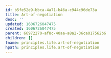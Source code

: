 ```yaml
---
id: b5fe52e9-bbca-4a71-b46a-c944c96de73a
title: Art-of-negotiation
desc: ''
updated: 1606726047475
created: 1606726047475
parent: 66972270-af8c-40aa-a8a2-36ca017562b6
children: []
fname: principles.life.art-of-negotiation
hpath: principles.life.art-of-negotiation
---
```



